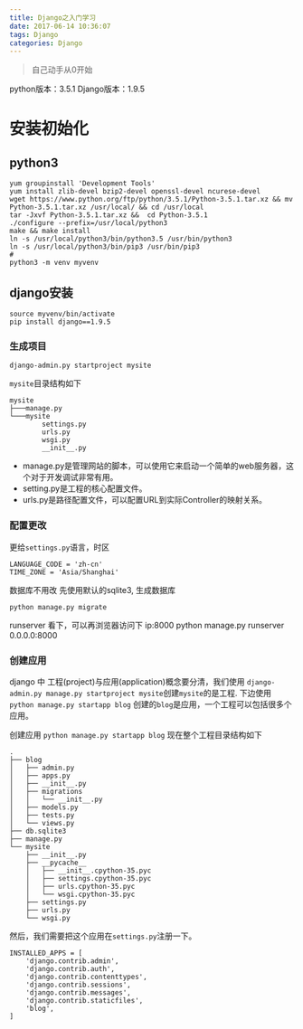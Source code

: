 ```yaml
---
title: Django之入门学习
date: 2017-06-14 10:36:07
tags: Django
categories: Django
---
```

> 自己动手从0开始

python版本：3.5.1
Django版本：1.9.5

# 安装初始化
## python3

```
yum groupinstall 'Development Tools'
yum install zlib-devel bzip2-devel openssl-devel ncurese-devel
wget https://www.python.org/ftp/python/3.5.1/Python-3.5.1.tar.xz && mv Python-3.5.1.tar.xz /usr/local/ && cd /usr/local
tar -Jxvf Python-3.5.1.tar.xz &&  cd Python-3.5.1
./configure --prefix=/usr/local/python3
make && make install 
ln -s /usr/local/python3/bin/python3.5 /usr/bin/python3
ln -s /usr/local/python3/bin/pip3 /usr/bin/pip3
# 
python3 -m venv myvenv

```

## django安装
```
source myvenv/bin/activate
pip install django==1.9.5
```

### 生成项目

```
django-admin.py startproject mysite
```

`mysite`目录结构如下

```
mysite
├───manage.py
└───mysite
        settings.py
        urls.py
        wsgi.py
        __init__.py
```

- manage.py是管理网站的脚本，可以使用它来启动一个简单的web服务器，这个对于开发调试非常有用。
- setting.py是工程的核心配置文件。
- urls.py是路径配置文件，可以配置URL到实际Controller的映射关系。



### 配置更改
更给`settings.py`语言，时区

```
LANGUAGE_CODE = 'zh-cn'
TIME_ZONE = 'Asia/Shanghai'
```

数据库不用改 先使用默认的sqlite3,
生成数据库
```
python manage.py migrate
```
runserver 看下，可以再浏览器访问下 ip:8000
python manage.py runserver 0.0.0.0:8000

### 创建应用

django 中 工程(project)与应用(application)概念要分清，我们使用 `django-admin.py manage.py startproject mysite`创建`mysite`的是工程.
下边使用`python manage.py startapp blog` 创建的`blog`是应用，一个工程可以包括很多个应用。

创建应用
`python manage.py startapp blog`
现在整个工程目录结构如下
```
.
├── blog
│   ├── admin.py
│   ├── apps.py
│   ├── __init__.py
│   ├── migrations
│   │   └── __init__.py
│   ├── models.py
│   ├── tests.py
│   └── views.py
├── db.sqlite3
├── manage.py
└── mysite
    ├── __init__.py
    ├── __pycache__
    │   ├── __init__.cpython-35.pyc
    │   ├── settings.cpython-35.pyc
    │   ├── urls.cpython-35.pyc
    │   └── wsgi.cpython-35.pyc
    ├── settings.py
    ├── urls.py
    └── wsgi.py
```

然后，我们需要把这个应用在`settings.py`注册一下。
```
INSTALLED_APPS = [
    'django.contrib.admin',
    'django.contrib.auth',
    'django.contrib.contenttypes',
    'django.contrib.sessions',
    'django.contrib.messages',
    'django.contrib.staticfiles',
    'blog',
]
```
